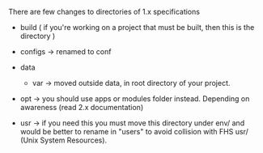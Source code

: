 There are few changes to directories of 1.x specifications

 - build ( if you're working on a project that must be built, then this is the directory )

 - configs -> renamed to conf
 
 - data
     - var -> moved outside data, in root directory of your project.

 - opt -> you should use apps or modules folder instead. Depending on awareness (read 2.x documentation)
 
 - usr -> if you need this you must move this directory under env/ and would be better to rename in "users" to avoid collision with 
          FHS usr/ (Unix System Resources).
